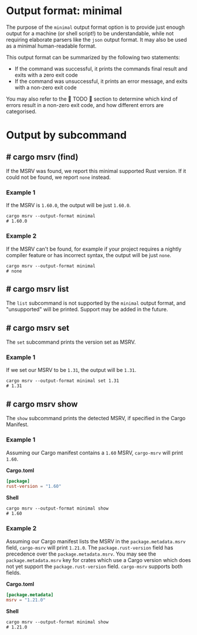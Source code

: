 # Output format: minimal

The purpose of the `minimal` output format option is to provide just enough output for a machine (or shell script!)
to be understandable, while not requiring elaborate parsers like the `json` output format. It may also be used as
a minimal human-readable format.

This output format can be summarized by the following two statements:
* If the command was successful, it prints the commands final result and exits with a zero exit code
* If the command was unsuccessful, it prints an error message, and exits with a non-zero exit code

You may also refer to the 🚧 TODO 🚧 section to determine which kind of errors result in a non-zero
exit code, and how different errors are categorised.

# Output by subcommand

## \# cargo msrv (find)

If the MSRV was found, we report this minimal supported Rust version.
If it could not be found, we report `none` instead.

### Example 1

If the MSRV is `1.60.0`, the output will be just `1.60.0`. 

```shell
cargo msrv --output-format minimal
# 1.60.0
```

### Example 2

If the MSRV can't be found, for example if your project requires a nightly compiler feature
or has incorrect syntax, the output will be just `none`. 

```shell
cargo msrv --output-format minimal
# none
```

## \# cargo msrv list

The `list` subcommand is not supported by the `minimal` output format, and "unsupported" will be printed.
Support may be added in the future.


## \# cargo msrv set

The `set` subcommand prints the version set as MSRV.

### Example 1

If we set our MSRV to be `1.31`, the output will be `1.31`.

```shell
cargo msrv --output-format minimal set 1.31
# 1.31
```

## \# cargo msrv show

The `show` subcommand prints the detected MSRV, if specified in the Cargo Manifest.

### Example 1

Assuming our Cargo manifest contains a `1.60` MSRV, `cargo-msrv` will print `1.60`.

**Cargo.toml**

```toml
[package]
rust-version = "1.60"
```

**Shell**

```shell
cargo msrv --output-format minimal show
# 1.60
```

### Example 2

Assuming our Cargo manifest lists the MSRV in the `package.metadata.msrv` field, `cargo-msrv` will print `1.21.0`.
The `package.rust-version` field has precedence over the `package.metadata.msrv`. You may see the `package.metadata.msrv`
key for crates which use a Cargo version which does not yet support the `package.rust-version` field. `cargo-msrv`
supports both fields.

**Cargo.toml**

```toml
[package.metadata]
msrv = "1.21.0"
```

**Shell**

```shell
cargo msrv --output-format minimal show
# 1.21.0
```